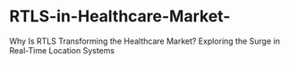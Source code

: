 # RTLS-in-Healthcare-Market-
Why Is RTLS Transforming the Healthcare Market? Exploring the Surge in Real-Time Location Systems
